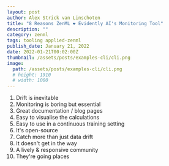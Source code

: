 ```yaml
---
layout: post
author: Alex Strick van Linschoten
title: "8 Reasons ZenML ❤️ Evidently AI's Monitoring Tool"
description: ""
category: zenml
tags: tooling applied-zenml
publish_date: January 21, 2022
date: 2022-01-21T00:02:00Z
thumbnail: /assets/posts/examples-cli/cli.png
image:
  path: /assets/posts/examples-cli/cli.png
  # height: 1910
  # width: 1000
---
```


1. Drift is inevitable
2. Monitoring is boring but essential
3. Great documentation / blog pages
4. Easy to visualise the calculations
5. Easy to use in a continuous training setting
6. It's open-source
7. Catch more than just data drift
8. It doesn't get in the way
9. A lively & responsive community
10. They're going places